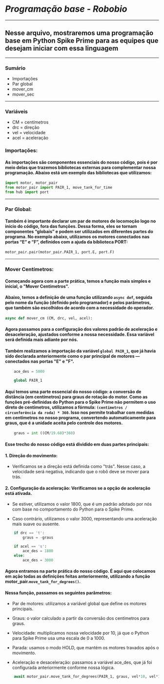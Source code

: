 # ***Programação base - Robobio***

---

## Nesse arquivo, mostraremos uma programação base em Python Spike Prime para as equipes que desejam iniciar com essa linguagem

---

### Sumário
- Importações
- Par global
- mover_cm
- mover_sec

---

### Variáveis
- CM = centímetros
- drc = direção
- vel = velocidade
- acel = aceleração

### Importações:
#### As importações são componentes essenciais do nosso código, pois é por meio delas que trazemos bibliotecas externas para complementar nossa programação. Abaixo está um exemplo das bibliotecas que utilizamos:

```python
import motor, motor_pair
from motor_pair import PAIR_1, move_tank_for_time
from hub import port
```
---

### Par Global:
#### Também é importante declarar um par de motores de locomoção logo no início do código, fora das funções. Dessa forma, eles se tornam componentes “globais” e podem ser utilizados em diferentes partes do programa. No exemplo abaixo, utilizamos os motores conectados nas portas “E” e “F”, definidos com a ajuda da biblioteca PORT:

```python
motor_pair.pair(motor_pair.PAIR_1, port.E, port.F)
```

---

### Mover Centímetros:
#### Começando agora com a parte prática, temos a função mais simples e inicial, o "Mover Centímetros".


#### Abaixo, temos a definição de uma função utilizando `async def`, seguida pelo nome da função (definido pelo programador) e pelos parâmetros, que também são escolhidos de acordo com a necessidade do operador.

```python
async def mover_cm (CM, drc, vel, acel):
```


#### Agora passamos para a configuração dos valores padrão de aceleração e desaceleração, ajustados conforme a nossa necessidade. Essa variável será definida mais adiante por nós.
#### Também realizamos a importação da variável `global PAIR_1`, que já havia sido declarada anteriormente como o par principal de motores — conectados nas portas "E" e "F".

```python
    ace_des = 5000 

    global PAIR_1 
```


#### Aqui temos uma parte essencial do nosso código: a conversão de distância (em centímetros) para graus de rotação do motor. Como as funções pré-definidas do Python para o Spike Prime não permitem o uso direto de centímetros, utilizamos a fórmula: `(centímetros / circunferência da roda) * 360`. Isso nos permite trabalhar com medidas em centímetros no nosso programa, convertendo automaticamente para graus, que é a unidade aceita pelo controle dos motores.

```python
    graus = int ((CM/19.60)*360)
```


#### Esse trecho do nosso código está dividido em duas partes principais:

#### 1. Direção do movimento:
- Verificamos se a direção está definida como "trás". Nesse caso, a velocidade será negativa, indicando que o robô deve se mover para trás.

#### 2. Configuração da aceleração: Verificamos se a opção de aceleração está ativada.

- Se estiver, utilizamos o valor 1800, que é um padrão adotado por nós com base no comportamento do Python para o Spike Prime.

- Caso contrário, utilizamos o valor 3000, representando uma aceleração mais suave ou ausente.

```python
    if drc == 't': 
        graus = -graus

    if acel == 's': 
        ace_des = 1800
    else:
        ace_des = 3000
```


#### Agora entramos na parte prática do nosso código. É aqui que colocamos em ação todas as definições feitas anteriormente, utilizando a função motor_pair.`move_tank_for_degrees()`.
#### Nessa função, passamos os seguintes parâmetros:
- Par de motores: utilizamos a variável global que define os motores principais.

- Graus: o valor calculado a partir da conversão dos centímetros para graus.

- Velocidade: multiplicamos nossa velocidade por 10, já que o Python para Spike Prime usa uma escala de 0 a 1000.

- Parada: usamos o modo HOLD, que mantém os motores travados após o movimento.

- Aceleração e desaceleração: passamos a variável ace_des, que já foi configurada anteriormente conforme nossa lógica.

```python
    await motor_pair.move_tank_for_degrees(PAIR_1, graus, vel*10, vel*10, stop=motor.HOLD, acceleration=ace_des, deceleration=ace_des)
```

